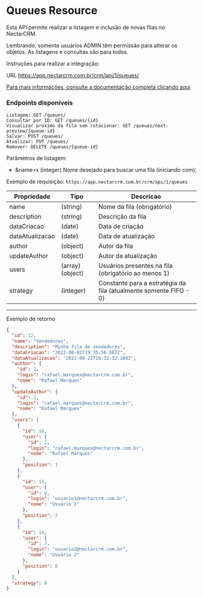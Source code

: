 # Queues Resource

Esta API permite realizar a listagem e inclusão de novas filas no NectarCRM.

Lembrando, somente usuários ADMIN têm permissão para alterar os objetos. As listagens e consultas são para todos.

Instruções para realizar a integração:

URL
https://app.nectarcrm.com.br/crm/api/1/queues/

[Para mais informações, consulte a documentação completa clicando aqui](http://docs.nectarcrm.apiary.io)

### Endpoints disponíveis
    Listagem: GET /queues/
    Consultar por ID: GET /queues/{id}
    Visualizar próximo da fila sem rotacionar: GET /queues/next-preview/{queue-id}
    Salvar: POST /queues/
    Atualizar: PUT /queues/
    Remover: DELETE /queues/{queue-id}

Parâmetros de listagem:
* &name=x (integer) Nome desejado para buscar uma fila (iniciando com);

Exemplo de requisição: `https://app.nectarcrm.com.br/crm/api/1/queues`

Propriedade | Tipo            | Descricao
------------ |-----------------| -------------
name | (string)        | Nome da fila (obrigatório)
description | (string)        | Descrição da fila
dataCriacao | (date)          | Data de criação
dataAtualizacao | (date)          | Data de atualização
author | (object)        | Autor da fila
updateAuthor | (object)        | Autor da atualização
users | (array)(object) | Usuários presentes na fila (obrigatório ao menos 1)
strategy | (integer)       | Constante para a estratégia da fila (atualmente somente FIFO - 0)

-----

Exemplo de retorno
```json
{
  "id": 12,
  "name": "Vendedores",
  "description": "Minha fila de vendedores",
  "dataCriacao": "2022-08-02T19:35:56.567Z",
  "dataAtualizacao": "2022-08-22T18:32:32.180Z",
  "author": {
    "id": 2,
    "login": "rafael.marques@nectarcrm.com.br",
    "nome": "Rafael Marques"
  },
  "updateAuthor": {
    "id": 2,
    "login": "rafael.marques@nectarcrm.com.br",
    "nome": "Rafael Marques"
  },
  "users": [
    {
      "id": 16,
      "user": {
        "id": 2,
        "login": "rafael.marques@nectarcrm.com.br",
        "nome": "Rafael Marques"
      },
      "position": 1
    },
    {
      "id": 15,
      "user": {
        "id": 9,
        "login": "usuario1@nectarcrm.com.br",
        "nome": "Usuário 1"
      },
      "position": 2
    },
    {
      "id": 14,
      "user": {
        "id": 7,
        "login": "usuario2@nectarcrm.com.br",
        "nome": "Usuário 2"
      },
      "position": 0
    }
  ],
  "strategy": 0
}
```
